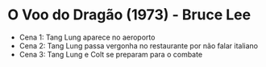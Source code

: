 # O Voo do Dragão (1973) - Bruce Lee
- Cena 1: Tang Lung aparece no aeroporto
- Cena 2: Tang Lung passa vergonha no restaurante por não falar italiano
- Cena 3: Tang Lung e Colt se preparam para o combate
